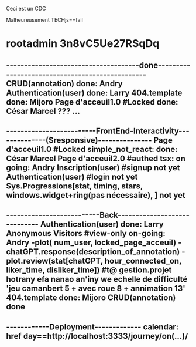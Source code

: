 Ceci est un CDC

Malheureusement TECHjs==fail
# rootadmin  3n8vC5Ue27RSqDq
-------------------------------------done------------------------------------------------
                CRUD(annotation)                    done: Andry
                Authentication(user)                done: Larry
                404.template                        done: Mijoro
                Page d'acceuil1.0  #Locked          done: César Marcel
                ???
                ...
-----------------------------------------------------------------------------------------


-------------------------FrontEnd-Interactivity--------------($responsive)---------------
    Page d'acceuil1.0  #Locked                                          simple_not_react: done: César Marcel
    Page d'acceuil2.0  #authed                                          tsx: on going: Andry
    Inscription(user)  #signup                                          not yet
    Authentication(user) #login                                         not yet
    Sys.Progressions[stat, timing, stars, windows.widget+ring(pas nécessaire), ] not yet
-----------------------------------------------------------------------------------------


--------------------------Back-----------------------------
    Authentication(user)                done: Larry
    Anonymous Visitors  #view-only      on-going: Andry
        -plot( num_user, locked_page_acceuil)
        -chatGPT.response(description_of_annotation)
        -plot.review(stat[chatGPT, hour_connected_on, liker_time, disliker_time]) #t@ gestion.projet hotrany efa nanao an'iny we echelle de difficulté 'jeu camanbert 5 + avec roue 8 + annimation 13'
    404.template                        done: Mijoro
    CRUD(annotation)                    done
-----------------------------------------------------------


------------Deployment-------------
    calendar: href day==http://localhost:3333/journey/on(...)/
-----------------------------------
